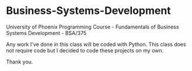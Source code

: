 # Business-Systems-Development
University of Phoenix Programming Course - Fundamentals of Business Systems Development - BSA/375

Any work I've done in this class will be coded with Python. This class does not require code but
I decided to code these projects on my own.

Thank you.
